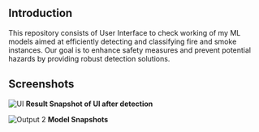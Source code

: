## Introduction

This repository consists of User Interface to check working of my ML models aimed at efficiently detecting and classifying fire and smoke instances. Our goal is to enhance safety measures and prevent potential hazards by providing robust detection solutions.

## Screenshots

![UI]([https://drive.google.com/uc?export=view&id=1_Uhu3fUkkR___7PcBTkpb-nrJVHcyJ-H](https://drive.google.com/file/d/1lrHt7S8TFyyK4RXDbbHVyKDd4UICwFti/view?usp=sharing))
**Result Snapshot of UI after detection**

![Output 2](https://drive.google.com/uc?export=view&id=1kaAgFeQzYKrsFZtzKUF1uwkYJaDDkyEu)
**Model Snapshots**

